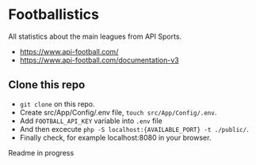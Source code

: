 # Footballistics

All statistics about the main leagues from API Sports.
- https://www.api-football.com/
- https://www.api-football.com/documentation-v3

## Clone this repo

- `git clone` on this repo.
- Create src/App/Config/.env file, `touch src/App/Config/.env`.
- Add `FOOTBALL_API_KEY` variable into `.env` file
- And then excecute `php -S localhost:{AVAILABLE_PORT} -t ./public/`.
- Finally check, for example localhost:8080 in your browser.

Readme in progress